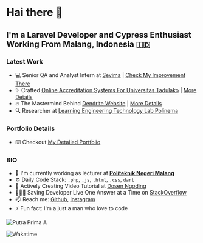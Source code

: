 # Hai there 👋

## I'm a Laravel Developer and Cypress Enthusiast Working From Malang, Indonesia 🇮🇩

### Latest Work


- 💻 Senior QA and Analyst Intern at [Sevima](https://sevima.com/) | [Check My Improvement There](sevima.md)
- ✨ Crafted [Online Accreditation Systems For Universitas Tadulako](https://mutual-lppmp.untad.ac.id/index.php/login) | [More Details](lppmp.md)
- 🔥 The Mastermind Behind  [Dendrite Website](dendrite-pskedfkub.com/) | [More Details](dendrite.md)
- 🔍 Researcher at [Learning Engineering Technology Lab Polinema](http://let.polinema.ac.id/) 

### Portfolio Details
- ⌨️ Checkout [My Detailed Portfolio](https://github.com/siubie/siubie/blob/main/portfolio.md) 

### BIO

- 🏢 I'm currently working as lecturer at [**Politeknik Negeri Malang**](jti.polinema.ac.id/)
- ⚙️  Daily Code Stack: `.php`, `.js`, `.html`, `.css`, `dart` 
- 📼 Actively Creating Video Tutorial at [Dosen Ngoding](https://www.youtube.com/c/DosenNgoding) 
- 🦸🏽‍♂️ Saving Developer Live One Answer at a Time on [StackOverflow](https://stackoverflow.com/users/14545629/putra-prima-a) 
- 📫 Reach me: [Github](https://github.com/siubie), [Instagram](https://www.instagram.com/putraprima/)
- ⚡️ Fun fact: I'm a just a man who love to code 

![Putra Prima A](https://github-readme-stats.vercel.app/api?username=siubie&theme=gruvbox&show_icons=false)

![Wakatime](https://github-readme-stats.vercel.app/api/wakatime?username=siubie&layout=compact&theme=gruvbox)
